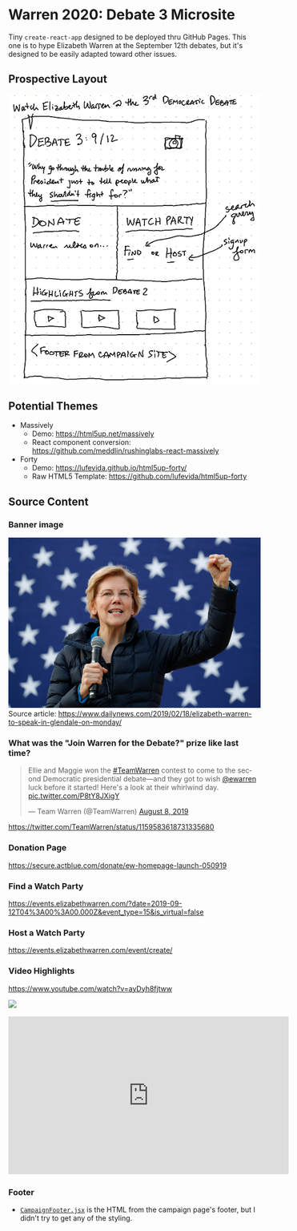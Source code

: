 # Warren 2020: Debate 3 Microsite

Tiny `create-react-app` designed to be deployed thru GitHub Pages.  This one is to hype Elizabeth Warren at the September 12th debates, but it's designed to be easily adapted toward other issues.

## Prospective Layout
![](./content/Layout-Sketch.png)

## Potential Themes
- Massively
  - Demo: https://html5up.net/massively
  - React component conversion: https://github.com/meddlin/rushinglabs-react-massively
- Forty
  - Demo: https://lufevida.github.io/html5up-forty/
  - Raw HTML5 Template: https://github.com/lufevida/html5up-forty

## Source Content

### Banner image
![](./content/warren-fist-raised.jpg)
Source article: https://www.dailynews.com/2019/02/18/elizabeth-warren-to-speak-in-glendale-on-monday/

### What was the "Join Warren for the Debate?" prize like last time?

<blockquote class="twitter-tweet" data-lang="en"><p lang="en" dir="ltr">Ellie and Maggie won the <a href="https://twitter.com/hashtag/TeamWarren?src=hash&amp;ref_src=twsrc%5Etfw">#TeamWarren</a> contest to come to the second Democratic presidential debate—and they got to wish <a href="https://twitter.com/ewarren?ref_src=twsrc%5Etfw">@ewarren</a> luck before it started! Here&#39;s a look at their whirlwind day. <a href="https://t.co/P8tY8JXigY">pic.twitter.com/P8tY8JXigY</a></p>&mdash; Team Warren (@TeamWarren) <a href="https://twitter.com/TeamWarren/status/1159583618731335680?ref_src=twsrc%5Etfw">August 8, 2019</a></blockquote>

https://twitter.com/TeamWarren/status/1159583618731335680

### Donation Page
https://secure.actblue.com/donate/ew-homepage-launch-050919

### Find a Watch Party
https://events.elizabethwarren.com/?date=2019-09-12T04%3A00%3A00.000Z&event_type=15&is_virtual=false

### Host a Watch Party
https://events.elizabethwarren.com/event/create/

### Video Highlights

https://www.youtube.com/watch?v=ayDyh8fjtww

![](https://www.youtube.com/watch?v=ayDyh8fjtww)

<iframe width="560" height="315" src="https://www.youtube.com/embed/ayDyh8fjtww?controls=0" frameborder="0" allow="accelerometer; autoplay; encrypted-media; gyroscope; picture-in-picture" allowfullscreen></iframe>

### Footer
- [`CampaignFooter.jsx`](./CampaignFooter.jsx) is the HTML from the campaign page's footer, but I didn't try to get any of the styling.